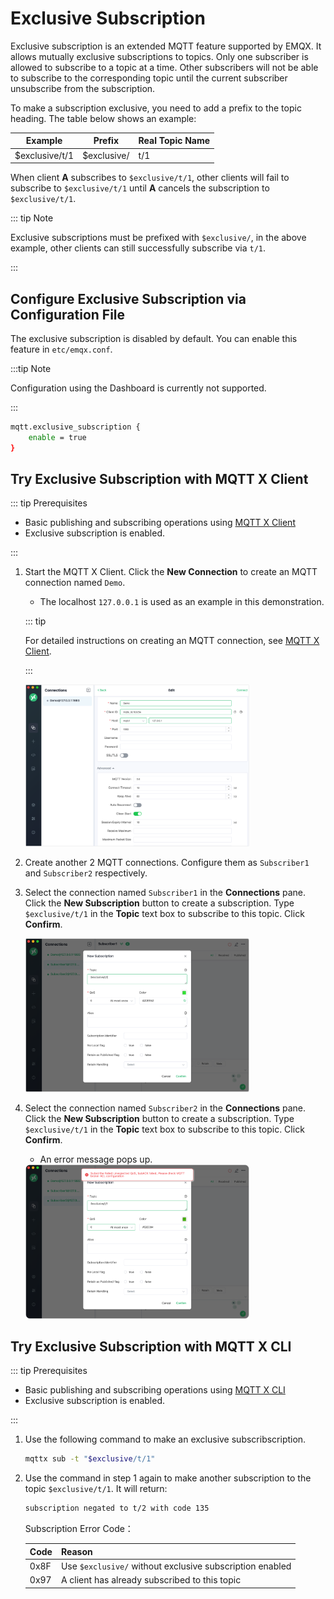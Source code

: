 # Exclusive Subscription

Exclusive subscription is an extended MQTT feature supported by EMQX. It allows mutually exclusive subscriptions to topics. Only one subscriber is allowed to subscribe to a topic at a time. Other subscribers will not be able to subscribe to the corresponding topic until the current subscriber unsubscribe from the subscription.

To make a subscription exclusive, you need to add a prefix to the topic heading. The table below shows an example:

| Example | Prefix | Real Topic Name |
| --------------- | ----------- | ------------ |
| $exclusive/t/1 | $exclusive/ | t/1 |

When client **A** subscribes to `$exclusive/t/1`, other clients will fail to subscribe to `$exclusive/t/1` until **A** cancels the subscription to `$exclusive/t/1`.

::: tip Note

Exclusive subscriptions must be prefixed with `$exclusive/`, in the above example, other clients can still successfully subscribe via `t/1`.

:::

## Configure Exclusive Subscription via Configuration File

The exclusive subscription is disabled by default. You can enable this feature in `etc/emqx.conf`.

:::tip Note

Configuration using the Dashboard is currently not supported.

:::

```bash
mqtt.exclusive_subscription {
    enable = true
}
```

## Try Exclusive Subscription with MQTT X Client

::: tip Prerequisites

- Basic publishing and subscribing operations using [MQTT X Client](./publish-and-subscribe.md)
- Exclusive subscription is enabled.

:::

1. Start the MQTT X Client. Click the **New Connection** to create an MQTT connection named `Demo`.

   - The localhost `127.0.0.1` is used as an example in this demonstration.

   ::: tip

   For detailed instructions on creating an MQTT connection, see [MQTT X Client](./publish-and-subscribe.md).

   :::

   <img src="./assets/Configure-new-connection-general.png" alt="Configure-new-connection-general" style="zoom:35%;" />

2. Create another 2 MQTT connections. Configure them as `Subscriber1` and `Subscriber2` respectively.

3. Select the connection named `Subscriber1` in the **Connections** pane. Click the **New Subscription** button to create a subscription.  Type `$exclusive/t/1` in the **Topic** text box to subscribe to this topic. Click **Confirm**.

   <img src="./assets/subscribe-exclusive-topic.png" alt="subscribe-exclusive-topic" style="zoom:35%;" />

4. Select the connection named `Subscriber2` in the **Connections** pane. Click the **New Subscription** button to create a subscription.  Type `$exclusive/t/1` in the **Topic** text box to subscribe to this topic. Click **Confirm**.

   - An error message pops up.

   <img src="./assets/fail-to-exclusive-subscription.png" alt="fail-to-exclusive-subscription" style="zoom:35%;" />

## Try Exclusive Subscription with MQTT X CLI

::: tip Prerequisites

- Basic publishing and subscribing operations using [MQTT X CLI](./publish-and-subscribe.md)
- Exclusive subscription is enabled.

:::

1. Use the following command to make an exclusive subscribscription.

   ```bash
   mqttx sub -t "$exclusive/t/1"
   ```

2. Use the command in step 1 again to make another subscription to the topic `$exclusive/t/1`. It will return:

   ```bash
   subscription negated to t/2 with code 135
   ```

   Subscription Error Code：

   | Code | Reason                                                   |
   | ---- | -------------------------------------------------------- |
   | 0x8F | Use `$exclusive/` without exclusive subscription enabled |
   | 0x97 | A client has already subscribed to this topic            |

